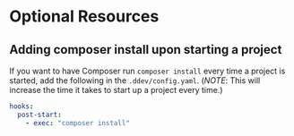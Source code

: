 # Optional Resources

## Adding composer install upon starting a project

If you want to have Composer run `composer install` every time a project is started, add the following in the `.ddev/config.yaml`. (*NOTE*: This will increase the time it takes to start up a project every time.)

```yaml
hooks:
  post-start:
    - exec: "composer install"
```

